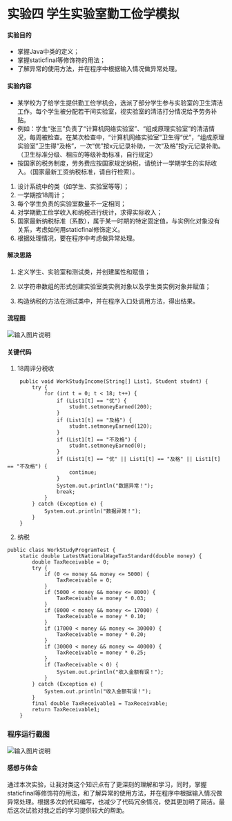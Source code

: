 # 实验四 学生实验室勤工俭学模拟

#### 实验目的

- 掌握Java中类的定义；
- 掌握staticfinal等修饰符的用法；
- 了解异常的使用方法，并在程序中根据输入情况做异常处理。


#### 实验内容

- 某学校为了给学生提供勤工俭学机会，选派了部分学生参与实验室的卫生清洁工作。每个学生被分配若干间实验室，视实验室的清洁打分情况给予劳务补贴。
- 例如：学生“张三”负责了“计算机网络实验室”、“组成原理实验室”的清洁情况，每周被检查。在某次检查中，“计算机网络实验室”卫生得“优”，“组成原理实验室”卫生得“及格”，一次“优”按x元记录补助，一次“及格”按y元记录补助。（卫生标准分级、相应的等级补助标准，自行规定）
- 按国家的税务制度，劳务费应按国家规定纳税，请统计一学期学生的实际收入。（国家最新工资纳税标准，请自行检索）。

1. 设计系统中的类（如学生、实验室等等）；
2. 一学期按18周计；
3. 每个学生负责的实验室数量不一定相同；
4. 对学期勤工俭学收入和纳税进行统计，求得实际收入；
5. 国家最新纳税标准（系数），属于某一时期的特定固定值，与实例化对象没有关系，考虑如何用staticfinal修饰定义。
6. 根据处理情况，要在程序中考虑做异常处理。



#### 解决思路

1. 定义学生、实验室和测试类，并创建属性和赋值； 

2. 以字符串数组的形式创建实验室类实例对象以及学生类实例对象并赋值；

3. 构造纳税的方法在测试类中，并在程序入口处调用方法，得出结果。

#### 流程图

![输入图片说明](%E5%BE%AE%E4%BF%A1%E6%88%AA%E5%9B%BE_20211206000009.png)

#### 关键代码

1.  18周评分税收

```
    public void WorkStudyIncome(String[] List1, Student studnt) {
        try {
            for (int t = 0; t < 18; t++) {
                if (List1[t] == "优") {
                    studnt.setmoneyEarned(200);
                }
                if (List1[t] == "及格") {
                    studnt.setmoneyEarned(120);
                }
                if (List1[t] == "不及格") {
                    studnt.setmoneyEarned(0);
                }
                if (List1[t] == "优" || List1[t] == "及格" || List1[t] == "不及格") {
                    continue;
                }
                System.out.println("数据异常！");
                break;
            }
        } catch (Exception e) {
            System.out.println("数据异常！");
        }
    }
```

2.  纳税


```
public class WorkStudyProgramTest {
    static double LatestNationalWageTaxStandard(double money) {
        double TaxReceivable = 0;
        try {
            if (0 <= money && money <= 5000) {
                TaxReceivable = 0;
            }
            if (5000 < money && money <= 8000) {
                TaxReceivable = money * 0.03;
            }
            if (8000 < money && money <= 17000) {
                TaxReceivable = money * 0.10;
            }
            if (17000 < money && money <= 30000) {
                TaxReceivable = money * 0.20;
            }
            if (30000 < money && money <= 40000) {
                TaxReceivable = money * 0.25;
            }
            if (TaxReceivable < 0) {
                System.out.println("收入金额有误！");
            }
        } catch (Exception e) {
            System.out.println("收入金额有误！");
        }
        final double TaxReceivable1 = TaxReceivable;
        return TaxReceivable1;
    }
```

### 程序运行截图

![输入图片说明](%E5%BE%AE%E4%BF%A1%E6%88%AA%E5%9B%BE_20211205233633.png)


#### 感想与体会

通过本次实验，让我对类这个知识点有了更深刻的理解和学习，同时，掌握staticfinal等修饰符的用法，和了解异常的使用方法，并在程序中根据输入情况做异常处理。根据多次的代码编写，也减少了代码冗余情况，使其更加明了简洁。最后这次试验对我之后的学习提供较大的帮助。
